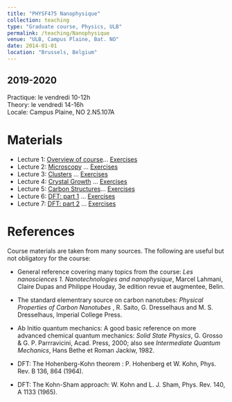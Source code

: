 ```yaml
---
title: "PHYSF475 Nanophysique"
collection: teaching
type: "Graduate course, Physics, ULB"
permalink: /teaching/Nanophysique
venue: "ULB, Campus Plaine, Bat. NO"
date: 2014-01-01
location: "Brussels, Belgium"
---
```


2019-2020
---------
Practique: le vendredi 10-12h  
Theory: le vendredi 14-16h  
Locale: Campus Plaine, NO 2.N5.107A  

Materials
======

* Lecture 1: [Overview of course](/files/Nanophysique/lecture1.pdf)... [Exercises](/files/Nanophysique/Exercises1.pdf)
* Lecture 2: [Microscopy](/files/Nanophysique/lecture2.pdf)	   ... [Exercises](/files/Nanophysique/Exercises2.pdf)
* Lecture 3: [Clusters](/files/Nanophysique/lecture3.pdf)	   ... [Exercises](/files/Nanophysique/Exercises3.pdf)
* Lecture 4: [Crystal Growth](/files/Nanophysique/lecture4.pdf)	   ... [Exercises](/files/Nanophysique/Exercises4.pdf)
* Lecture 5: [Carbon Structures](/files/Nanophysique/lecture5.pdf)... [Exercises](/files/Nanophysique/Exercises5.pdf)
* Lecture 6: [DFT: part 1](/files/Nanophysique/lecture6.pdf)      ... [Exercises](/files/Nanophysique/Exercises6.pdf)
* Lecture 7: [DFT: part 2](/files/Nanophysique/lecture7.pdf)      ... [Exercises](/files/Nanophysique/Exercises7.pdf)



References
=============
Course materials are taken from many sources. The following are useful but not obligatory for the course:
* General reference covering many topics from the course: *Les nanosciences 1. Nanotechnologies and nanophysique*, Marcel Lahmani, Claire Dupas and Philippe Houday, 3e edition revue et augmentee, Belin.

* The standard elementrary source on carbon nanotubes: *Physical Properties of Carbon Nanotubes* , R. Saito, G. Dresselhaus and M. S. Dresselhaus, Imperial College Press.

* Ab Initio quantum mechanics: A good basic reference on more advanced chemical quantum mechanics: *Solid State Physics*, G. Grosso & G. P. Parrravicini, Acad. Press, 2000; also see *Intermediate Quantum Mechanics*, Hans Bethe et Roman Jackiw, 1982.

* DFT: The Hohenberg-Kohn theorem : P. Hohenberg et W. Kohn, Phys. Rev. B 136, 864 (1964).

* DFT: The Kohn-Sham approach: W. Kohn and L. J. Sham, Phys. Rev. 140, A 1133 (1965).





